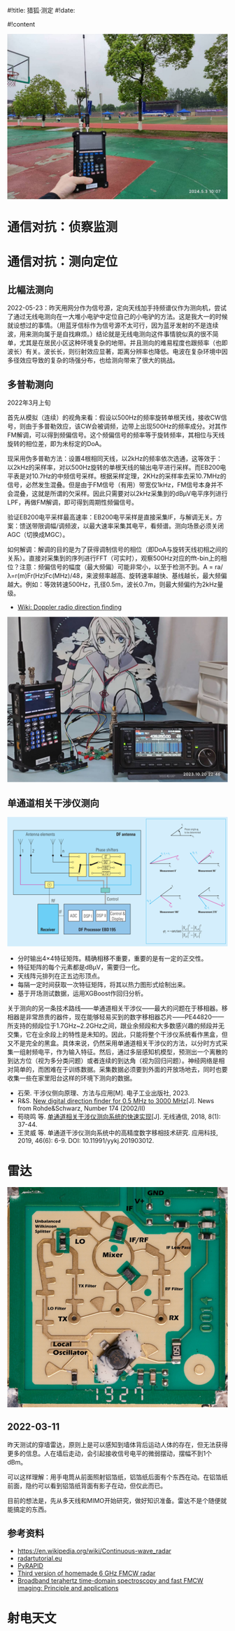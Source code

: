 #!title:    猎狐·测定
#!date:     

#!content

![2024年5月3日，成都五五节活动期间，在成都外国语学院校园内体验猎狐](./image/G3/field/ardf-202405.jpg)

# 通信对抗：侦察监测

# 通信对抗：测向定位

## 比幅法测向

2022-05-23：昨天用网分作为信号源，定向天线加手持频谱仪作为测向机，尝试了通过无线电测向在一大堆小电驴中定位自己的小电驴的方法。这是我大一的时候就设想过的事情。（用蓝牙信标作为信号源不太可行，因为蓝牙发射的不是连续波，用来测向属于是自找麻烦。）结论就是无线电测向这件事情貌似真的很不简单，尤其是在居民小区这种环境复杂的地带。并且测向的难易程度也跟频率（也即波长）有关。波长长，则衍射效应显著，距离分辨率也降低。电波在复杂环境中因多径效应导致的复杂的场强分布，也给测向带来了很大的挑战。

## 多普勒测向

2022年3月上旬

首先从模拟（连续）的视角来看：假设以500Hz的频率旋转单根天线，接收CW信号，则由于多普勒效应，该CW会被调频，边带上出现500Hz的频率成分。对其作FM解调，可以得到频偏信号。这个频偏信号的频率等于旋转频率，其相位与天线旋转的相位差，即为未标定的DoA。

现采用伪多普勒方法：设置4根相同天线，以2kHz的频率依次选通，这等效于：以2kHz的采样率，对以500Hz旋转的单根天线的输出电平进行采样。而EB200电平表是对10.7Hz的中频信号采样。根据采样定理，2KHz的采样率去采10.7MHz的信号，必然发生混叠。但是由于FM信号（有用）带宽仅1kHz，FM信号本身并不会混叠，这就是所谓的欠采样。因此只需要对以2kHz采集到的dBμV电平序列进行LPF，再做FM解调，即可得到周期性频偏信号。

验证EB200电平采样最高速率：EB200电平采样是直接采集IF，与解调无关。方案：馈送带限调幅/调频波，以最大速率采集其电平，看频谱。测向场景必须关闭AGC（切换成MGC）。

如何解调：解调的目的是为了获得调制信号的相位（即DoA与旋转天线初相之间的关系）。直接对采集到的序列进行FFT（可实时），观察500Hz对应的fft-bin上的相位？注意：频偏信号的幅度（最大频偏）可能非常小，以至于检测不到。A = ra/λ=r(m)Fr(Hz)Fc(MHz)/48，来波频率越高、旋转速率越快、基线越长，最大频偏越大。例如：等效转速500Hz，孔径0.5m，波长0.7m，则最大频偏约为2kHz量级。

- [Wiki: Doppler radio direction finding](https://en.wikipedia.org/wiki/Doppler_radio_direction_finding)

![2023-10-20，伪多普勒方法实现FM调制的试验。用Arduino控制射频开关，以约7ms的等效旋转周期快速切换4个天线，用正弦连续波信号测试，可以看到频谱上出现了约142Hz的调频边带，这就证实了伪多普勒方法确实可以获得调频信号。](./image/G3/radar/pseudo-doppler-test.jpg)

## 单通道相关干涉仪测向

![ ](./image/G3/sigint/correlative-interferometer.png)

<script type="text/tg">
Ant0 *----------------------------------+     EB200
         +-+                            v    +-----+
Ant1 *---|  \            PE44820        o--->| Rx  |
         |   \      +--------------+    ^    +-----+
Ant2 *---|    \     |     Phase    |    |       ^
         | Mux +--->|    Shifter   |----+       |
Ant3 *---|    /     | 0,90,180,270 |            |
         |   /      +--------------+            |
Ant4 *---|  /               ^               UART|
         +-+                |                   |
          ^            8bits|                   |
     3bits|                 |                   v
      +---+-----------------+-------------------+---+
      |                 Controller                  |
      +---------------------------------------------+
</script>

- 分时输出4×4特征矩阵。精确相移不重要，重要的是有一定的正交性。
- 特征矩阵的每个元素都是dBμV，需要归一化。
- 天线阵元排列在正五边形顶点。
- 每隔一定时间获取一次特征矩阵，将其以热力图形式绘制出来。
- 基于开场测试数据，运用XGBoost作回归分析。

关于测向的另一条技术路线——单通道相关干涉仪——最大的问题在于移相器。移相器是非常昂贵的器件，现在能够轻易买到的数字移相器芯片——PE44820——所支持的频段位于1.7GHz~2.2GHz之间，跟业余频段和大多数感兴趣的频段并无交集，它在业余段上的特性是未知的。因此，只能将整个干涉仪系统看作黑盒，但又不是完全的黑盒。具体来说，仍然采用单通道相关干涉仪的方法，以分时方式采集一组射频电平，作为输入特征。然后，通过多层感知机模型，预测出一个离散的到达方位（视为多分类问题）或者连续的到达角（视为回归问题）。神经网络是相对简单的，而困难在于训练数据。采集数据必须要到外面的开放场地去，同时也要收集一些在家里阳台这样的环境下测向的数据。

- 石荣. 干涉仪侧向原理、方法与应用[M]. 电子工业出版社, 2023.
- R&S. [New digital direction finder for 0.5 MHz to 3000 MHz](https://www.rohde-schwarz.com/file/n174_ddf195.pdf)[J]. News from Rohde&Schwarz, Number 174 (2002/II)
- 苟晓鸣 等. [单通道相关干涉仪测向系统的快速实现](https://www.hanspub.org/journal/PaperInformation.aspx?paperID=23940&btwaf=26513060)[J]. 无线通信, 2018, 8(1): 37-44.
- 王灵威 等. 单通道干涉仪测向系统中的高精度数字移相技术研究. 应用科技, 2019, 46(6): 6-9. DOI: 10.11991/yykj.201903012.


# 雷达

![某款毫米波雷达的射频模块，图片出处不详](./image/G3/radar/mmw-radar.jpg)

## 2022-03-11

昨天测试的穿墙雷达，原则上是可以感知到墙体背后运动人体的存在，但无法获得更多的信息。人在墙后走动，会引起接收信号电平的微弱摆动，摆幅不到1个dBm。

可以这样理解：用手电筒从前面照射铝箔纸，铝箔纸后面有个东西在动。在铝箔纸前面，隐约可以看到铝箔纸背面有影子在动，但仅此而已。

目前的想法是，先从多天线和MIMO开始研究，做好知识准备。雷达不是个随便就能搞定的东西。

## 参考资料

- https://en.wikipedia.org/wiki/Continuous-wave_radar
- [radartutorial.eu](https://www.radartutorial.eu/index.en.html)
- [PyRAPID](http://radar.alizadeh.ca/)
- [Third version of homemade 6 GHz FMCW radar](https://hforsten.com/third-version-of-homemade-6-ghz-fmcw-radar.html)
- [Broadband terahertz time-domain spectroscopy and fast FMCW imaging: Principle and applications](http://cpb.iphy.ac.cn/article/2020/2034/cpb_29_7_078705.html)

# 射电天文
